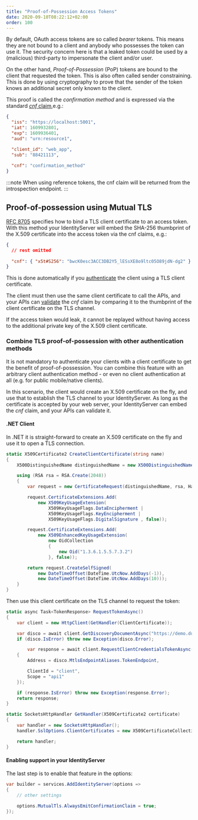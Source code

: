 ```yaml
---
title: "Proof-of-Possession Access Tokens"
date: 2020-09-10T08:22:12+02:00
order: 100
---
```


By default, OAuth access tokens are so called *bearer* tokens. This means they are not bound to a client and anybody who possesses the token can use it. The security concern here is that a leaked token could be used by a (malicious) third-party to impersonate the client and/or user.

On the other hand, *Proof-of-Possession* (PoP) tokens are bound to the client that requested the token. This is also often called sender constraining. This is done by using cryptography to prove that the sender of the token knows an additional secret only known to the client. 

This proof is called the *confirmation method* and is expressed via the standard [*cnf* claim](https://tools.ietf.org/html/rfc7800),e.g.:

```json
{
  "iss": "https://localhost:5001",
  "iat": 1609932801,
  "exp": 1609936401,
  "aud": "urn:resource1",

  "client_id": "web_app",
  "sub": "88421113",
  
  "cnf": "confirmation_method"
}
```

:::note
When using reference tokens, the cnf claim will be returned from the introspection endpoint.
:::

## Proof-of-possession using Mutual TLS
[RFC 8705](https://tools.ietf.org/html/rfc8705) specifies how to bind a TLS client certificate to an access token. With this method your IdentityServer will embed the SHA-256 thumbprint of the X.509 certificate into the access token via the cnf claims, e.g.:

```json
{
  // rest omitted
  
  "cnf": { "x5t#S256": "bwcK0esc3ACC3DB2Y5_lESsXE8o9ltc05O89jdN-dg2" } 
}
```

This is done automatically if you [authenticate](/identityserver/v5/tokens/authentication/mtls) the client using a TLS client certificate.

The client must then use the same client certificate to call the APIs, and your APIs can [validate](/identityserver/v5/apis/aspnetcore/confirmation) the *cnf* claim by comparing it to the thumbprint of the client certificate on the TLS channel.

If the access token would leak, it cannot be replayed without having access to the additional private key of the X.509 client certificate.

### Combine TLS proof-of-possession with other authentication methods
It is not mandatory to authenticate your clients with a client certificate to get the benefit of proof-of-possession. You can combine this feature with an arbitrary client authentication method - or even no client authentication at all (e.g. for public mobile/native clients).

In this scenario, the client would create an X.509 certificate on the fly, and use that to establish the TLS channel to your IdentityServer. As long as the certificate is accepted by your web server, your IdentityServer can embed the *cnf* claim, and your APIs can validate it.

#### .NET Client
In .NET it is straight-forward to create an X.509 certificate on the fly and use it to open a TLS connection.

```cs
static X509Certificate2 CreateClientCertificate(string name)
{
    X500DistinguishedName distinguishedName = new X500DistinguishedName($"CN={name}");

    using (RSA rsa = RSA.Create(2048))
    {
        var request = new CertificateRequest(distinguishedName, rsa, HashAlgorithmName.SHA256,RSASignaturePadding.Pkcs1);

        request.CertificateExtensions.Add(
            new X509KeyUsageExtension(
                X509KeyUsageFlags.DataEncipherment | 
                X509KeyUsageFlags.KeyEncipherment | 
                X509KeyUsageFlags.DigitalSignature , false));

        request.CertificateExtensions.Add(
            new X509EnhancedKeyUsageExtension(
                new OidCollection 
                { 
                    new Oid("1.3.6.1.5.5.7.3.2") 
                }, false));

        return request.CreateSelfSigned(
            new DateTimeOffset(DateTime.UtcNow.AddDays(-1)), 
            new DateTimeOffset(DateTime.UtcNow.AddDays(10)));
    }
}
```

Then use this client certificate on the TLS channel to request the token:

```cs
static async Task<TokenResponse> RequestTokenAsync()
{
    var client = new HttpClient(GetHandler(ClientCertificate));

    var disco = await client.GetDiscoveryDocumentAsync("https://demo.duendesoftware.com");
    if (disco.IsError) throw new Exception(disco.Error);

        var response = await client.RequestClientCredentialsTokenAsync(new ClientCredentialsTokenRequest
    {
        Address = disco.MtlsEndpointAliases.TokenEndpoint,

        ClientId = "client",
        Scope = "api1"
    });

    if (response.IsError) throw new Exception(response.Error);
    return response;
}

static SocketsHttpHandler GetHandler(X509Certificate2 certificate)
{
    var handler = new SocketsHttpHandler();
    handler.SslOptions.ClientCertificates = new X509CertificateCollection { certificate };

    return handler;
}
```

#### Enabling support in your IdentityServer
The last step is to enable that feature in the options:

```cs
var builder = services.AddIdentityServer(options =>
{
    // other settings
    
    options.MutualTls.AlwaysEmitConfirmationClaim = true;
});
```